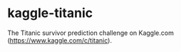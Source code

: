 # kaggle-titanic
The Titanic survivor prediction challenge on Kaggle.com (https://www.kaggle.com/c/titanic).
